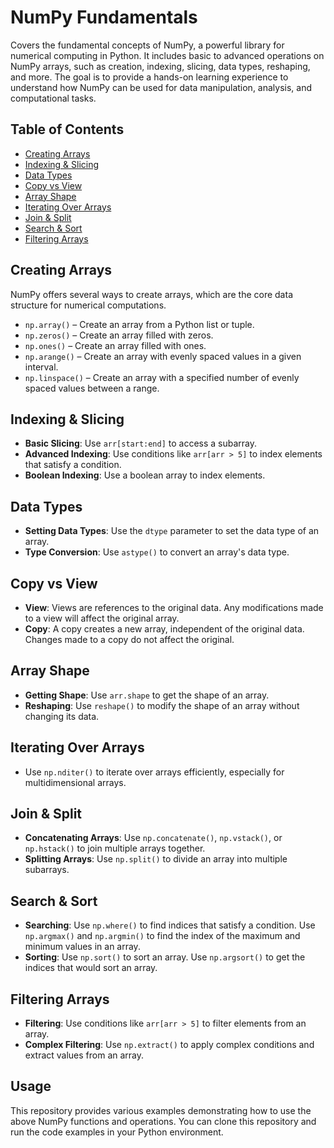 # NumPy Fundamentals

Covers the fundamental concepts of NumPy, a powerful library for numerical computing in Python. It includes basic to advanced operations on NumPy arrays, such as creation, indexing, slicing, data types, reshaping, and more. The goal is to provide a hands-on learning experience to understand how NumPy can be used for data manipulation, analysis, and computational tasks.

## Table of Contents

- [Creating Arrays](#creating-arrays)
- [Indexing & Slicing](#indexing-slicing)
- [Data Types](#data-types)
- [Copy vs View](#copy-vs-view)
- [Array Shape](#array-shape)
- [Iterating Over Arrays](#iterating-over-arrays)
- [Join & Split](#join-split)
- [Search & Sort](#search-sort)
- [Filtering Arrays](#filtering-arrays)

## Creating Arrays

NumPy offers several ways to create arrays, which are the core data structure for numerical computations.

- `np.array()` – Create an array from a Python list or tuple.
- `np.zeros()` – Create an array filled with zeros.
- `np.ones()` – Create an array filled with ones.
- `np.arange()` – Create an array with evenly spaced values in a given interval.
- `np.linspace()` – Create an array with a specified number of evenly spaced values between a range.

## Indexing & Slicing

- **Basic Slicing**: Use `arr[start:end]` to access a subarray.
- **Advanced Indexing**: Use conditions like `arr[arr > 5]` to index elements that satisfy a condition.
- **Boolean Indexing**: Use a boolean array to index elements.

## Data Types

- **Setting Data Types**: Use the `dtype` parameter to set the data type of an array.
- **Type Conversion**: Use `astype()` to convert an array's data type.

## Copy vs View

- **View**: Views are references to the original data. Any modifications made to a view will affect the original array.
- **Copy**: A copy creates a new array, independent of the original data. Changes made to a copy do not affect the original.

## Array Shape

- **Getting Shape**: Use `arr.shape` to get the shape of an array.
- **Reshaping**: Use `reshape()` to modify the shape of an array without changing its data.

## Iterating Over Arrays

- Use `np.nditer()` to iterate over arrays efficiently, especially for multidimensional arrays.

## Join & Split

- **Concatenating Arrays**: Use `np.concatenate()`, `np.vstack()`, or `np.hstack()` to join multiple arrays together.
- **Splitting Arrays**: Use `np.split()` to divide an array into multiple subarrays.

## Search & Sort

- **Searching**: Use `np.where()` to find indices that satisfy a condition. Use `np.argmax()` and `np.argmin()` to find the index of the maximum and minimum values in an array.
- **Sorting**: Use `np.sort()` to sort an array. Use `np.argsort()` to get the indices that would sort an array.

## Filtering Arrays

- **Filtering**: Use conditions like `arr[arr > 5]` to filter elements from an array.
- **Complex Filtering**: Use `np.extract()` to apply complex conditions and extract values from an array.

## Usage

This repository provides various examples demonstrating how to use the above NumPy functions and operations. You can clone this repository and run the code examples in your Python environment.
